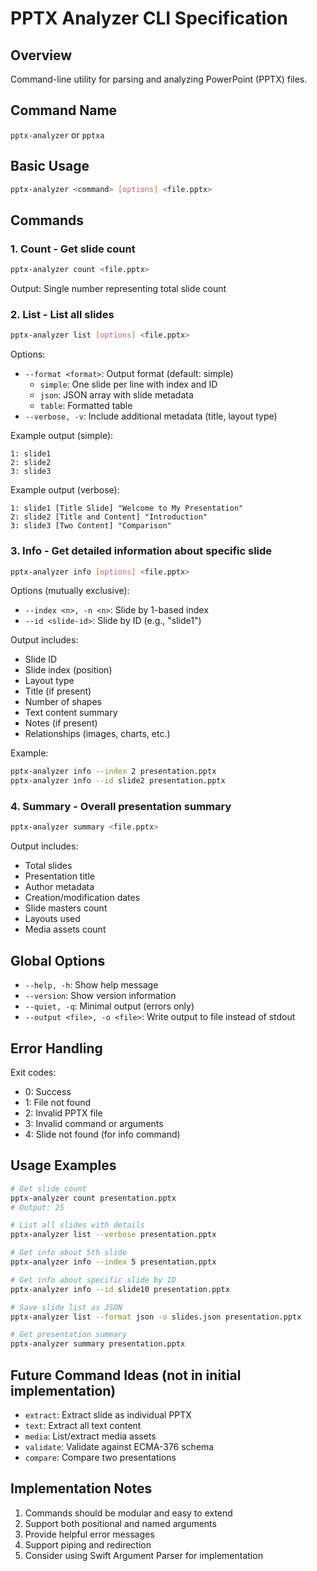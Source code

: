 # PPTX Analyzer CLI Specification

## Overview
Command-line utility for parsing and analyzing PowerPoint (PPTX) files.

## Command Name
`pptx-analyzer` or `pptxa`

## Basic Usage
```bash
pptx-analyzer <command> [options] <file.pptx>
```

## Commands

### 1. Count - Get slide count
```bash
pptx-analyzer count <file.pptx>
```
Output: Single number representing total slide count

### 2. List - List all slides
```bash
pptx-analyzer list [options] <file.pptx>
```

Options:
- `--format <format>`: Output format (default: simple)
  - `simple`: One slide per line with index and ID
  - `json`: JSON array with slide metadata
  - `table`: Formatted table
- `--verbose, -v`: Include additional metadata (title, layout type)

Example output (simple):
```
1: slide1
2: slide2
3: slide3
```

Example output (verbose):
```
1: slide1 [Title Slide] "Welcome to My Presentation"
2: slide2 [Title and Content] "Introduction"
3: slide3 [Two Content] "Comparison"
```

### 3. Info - Get detailed information about specific slide
```bash
pptx-analyzer info [options] <file.pptx>
```

Options (mutually exclusive):
- `--index <n>, -n <n>`: Slide by 1-based index
- `--id <slide-id>`: Slide by ID (e.g., "slide1")

Output includes:
- Slide ID
- Slide index (position)
- Layout type
- Title (if present)
- Number of shapes
- Text content summary
- Notes (if present)
- Relationships (images, charts, etc.)

Example:
```bash
pptx-analyzer info --index 2 presentation.pptx
pptx-analyzer info --id slide2 presentation.pptx
```

### 4. Summary - Overall presentation summary
```bash
pptx-analyzer summary <file.pptx>
```

Output includes:
- Total slides
- Presentation title
- Author metadata
- Creation/modification dates
- Slide masters count
- Layouts used
- Media assets count

## Global Options

- `--help, -h`: Show help message
- `--version`: Show version information
- `--quiet, -q`: Minimal output (errors only)
- `--output <file>, -o <file>`: Write output to file instead of stdout

## Error Handling

Exit codes:
- 0: Success
- 1: File not found
- 2: Invalid PPTX file
- 3: Invalid command or arguments
- 4: Slide not found (for info command)

## Usage Examples

```bash
# Get slide count
pptx-analyzer count presentation.pptx
# Output: 25

# List all slides with details
pptx-analyzer list --verbose presentation.pptx

# Get info about 5th slide
pptx-analyzer info --index 5 presentation.pptx

# Get info about specific slide by ID
pptx-analyzer info --id slide10 presentation.pptx

# Save slide list as JSON
pptx-analyzer list --format json -o slides.json presentation.pptx

# Get presentation summary
pptx-analyzer summary presentation.pptx
```

## Future Command Ideas (not in initial implementation)

- `extract`: Extract slide as individual PPTX
- `text`: Extract all text content
- `media`: List/extract media assets
- `validate`: Validate against ECMA-376 schema
- `compare`: Compare two presentations

## Implementation Notes

1. Commands should be modular and easy to extend
2. Support both positional and named arguments
3. Provide helpful error messages
4. Support piping and redirection
5. Consider using Swift Argument Parser for implementation